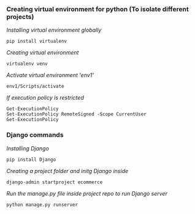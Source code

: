### Creating virtual environment for python (To isolate different projects)
*Installing virtual environment globally*

    pip install virtualenv
*Creating virtual environment*

    virtualenv venv
*Activate virtual environment 'env1'*

    env1/Scripts/activate

*If execution policy is restricted* 

    Get-ExecutionPolicy
    Set-ExecutionPolicy RemoteSigned -Scope CurrentUser
    Get-ExecutionPolicy
    

### Django commands 
*Installing Django*

    pip install Django

*Creating a project folder and initg Django inside* 

    django-admin startproject ecommerce

*Run the manage.py file inside project repo to run Django server*

    python manage.py runserver

